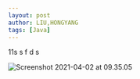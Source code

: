 ```yaml
---
layout: post
author: LIU,HONGYANG
tags: [Java]
---
```




11s s f d s 

![Screenshot 2021-04-02 at 09.35.05](https://tva1.sinaimg.cn/large/008eGmZEly1gp55gc4mo0j30q607wtal.jpg)